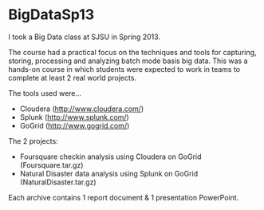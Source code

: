 BigDataSp13
===========
I took a Big Data class at SJSU in Spring 2013.

The course had a practical focus on the techniques and tools 
for capturing, storing, processing and analyzing batch mode basis big data.
This was a hands-on course in which students were expected to work in teams 
to complete at least 2 real world projects.

The tools used were...
- Cloudera (http://www.cloudera.com/)
- Splunk (http://www.splunk.com/) 
- GoGrid (http://www.gogrid.com/)

The 2 projects:
- Foursquare checkin analysis using Cloudera on GoGrid (Foursquare.tar.gz)
- Natural Disaster data analysis using Splunk on GoGrid (NaturalDisaster.tar.gz)

Each archive contains 1 report document & 1 presentation PowerPoint. 

